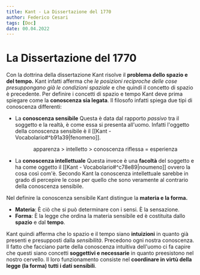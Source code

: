 ```yaml
---
title: Kant - La Dissertazione del 1770
author: Federico Cesari
tags: [Doc]
date: 00.04.2022
---
```


# La Dissertazione del 1770
Con la dottrina della dissertazione Kant risolve il **problema dello spazio e del tempo.** Kant infatti afferma che *le posizioni reciproche delle cose presuppongano già le condizioni spaziale* e che quindi il concetto di spazio è precedente.
Per definire i concetti di spazio e tempo Kant deve prima spiegare come la **conoscenza sia legata**.
Il filosofo infatti spiega due tipi di conoscenza differenti:
- La **conoscenza sensibile**
  Questa è data dal rapporto *passivo* tra il soggetto e la realtà, è come essa si presenta all'uomo. Infatti l'oggetto della conoscenza sensibile è il [[Kant - Vocabolario#^b91a39|fenomeno]]. 
  <p style="text-align: center;padding-left: 2em; padding-right: 2em">apparenza > intelletto > conoscenza riflessa = esperienza </p>
- La **conoscenza intellettuale**
  Questa invece è una **facoltà** del soggetto e ha come oggetto il [[Kant - Vocabolario#^c78e89|noumeno]] ovvero la cosa così com'è. Secondo Kant la conoscenza intellettuale sarebbe in grado di percepire le cose per quello che sono veramente al contrario della conoscenza sensibile.

Nel definire la conoscenza sensibile Kant distingue la **materia e la forma.**
- **Materia**: È ciò che si può determinare con i sensi. È la sensazione.
- **Forma**: È la legge che ordina la materia sensibile ed è costituita dallo **spazio** e dal **tempo**.

Kant quindi afferma che lo spazio e il tempo siano **intuizioni** in quanto già presenti e presupposti dalla *sensibilità*. Precedono ogni nostra conoscenza. Il fatto che facciano parte della conoscenza intuitiva dell'uomo ci fa capire che questi siano concetti **soggettivi e necessarie** in quanto preesistono nel nostro cervello.
Il loro funzionamento consiste nel **coordinare in virtù della legge (la forma) tutti i dati sensibili**.

